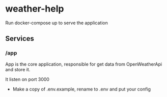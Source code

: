 # weather-help

Run docker-compose up to serve the application

## Services

### /app 
App is the core application, responsible for get data from OpenWeatherApi and store it. 

It listen on port 3000
- Make a copy of .env.example, rename to .env and put your config